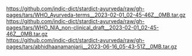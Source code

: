 https://github.com/indic-dict/stardict-ayurveda/raw/gh-pages/tars/WHO_Ayurveda-terms__2023-02-01_02-45-46Z__0MB.tar.gz  
https://github.com/indic-dict/stardict-ayurveda/raw/gh-pages/tars/WHO_NIA_non-clinical_draft__2023-02-01_02-45-46Z__0MB.tar.gz  
https://github.com/indic-dict/stardict-ayurveda/raw/gh-pages/tars/abhidhaanamanjarii__2023-06-16_05-43-51Z__0MB.tar.gz  
